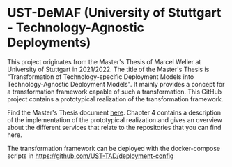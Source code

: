 # UST-DeMAF (University of Stuttgart - Technology-Agnostic Deployments)

This project originates from the Master's Thesis of Marcel Weller at University of Stuttgart in 2021/2022.
The title of the Master's Thesis is "Transformation of Technology-specific Deployment Models into Technology-Agnostic Deployment Models".
It mainly provides a concept for a transformation framework capable of such a transformation.
This GitHub project contains a prototypical realization of the transformation framework.

Find the Master's Thesis document [here](https://github.com/UST-TAD/.github/blob/main/main-english.pdf).
Chapter 4 contains a description of the implementation of the prototypical realization and gives an overview about the different services that relate to the repositories that you can find here.

The transformation framework can be deployed with the docker-compose scripts in https://github.com/UST-TAD/deployment-config
